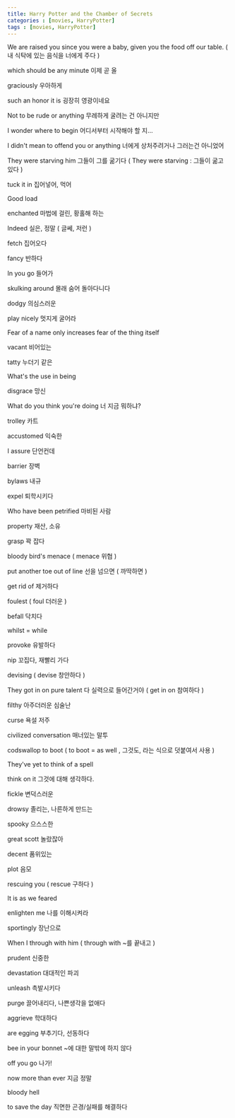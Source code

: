 ```yaml
---
title: Harry Potter and the Chamber of Secrets
categories : [movies, HarryPotter]
tags : [movies, HarryPotter]
---
```

We are raised you since you were a baby, given you the food off our table. ( 내 식탁에 있는 음식을 너에게 주다 )

which should be any minute 이제 곧 올

graciously 우아하게

such an honor it is 굉장히 영광이네요

Not to be rude or anything 무례하게 굴려는 건 아니지만

I wonder where to begin 어디서부터 시작해야 할 지...

I didn't mean to offend you or anything 너에게 상처주려거나 그러는건 아니었어

They were starving him 그들이 그를 굶기다 ( They were starving : 그들이 굶고 있다 )

tuck it in 집어넣어, 먹어

Good load 

enchanted 마법에 걸린, 황홀해 하는

Indeed 실은, 정말 ( 글쎄, 저런 )

fetch 집어오다

fancy 반하다

In you go 들어가

skulking around 몰래 숨어 돌아다니다

dodgy 의심스러운

play nicely 멋지게 굴어라

Fear of a name only increases fear of the thing itself

vacant 비어있는

tatty 누더기 같은

What's the use in being

disgrace 망신

What do you think you're doing 너 지금 뭐하냐?

trolley 카트

accustomed 익숙한

I assure 단언컨데

barrier 장벽

bylaws 내규

expel 퇴학시키다

Who have been petrified 마비된 사람

property 재산, 소유

grasp 꽉 잡다

bloody bird's menace ( menace 위협 )

put another toe out of line 선을 넘으면 ( 까딱하면 )

get rid of 제거하다 

foulest ( foul 더러운 )

befall 닥치다

whilst = while

provoke 유발하다

nip 꼬집다, 재빨리 가다

devising ( devise 창안하다 )

They got in on pure talent 다 실력으로 들어간거야 ( get in on 참여하다 )

filthy 아주더러운 심술난

curse 욕설 저주

civilized conversation 매너있는 말투

codswallop to boot ( to boot = as well , 그것도, 라는 식으로 덧붙여서 사용 )

They've yet to think of a spell 

think on it 그것에 대해 생각하다.

fickle 변덕스러운

drowsy 졸리는, 나른하게 만드는

spooky 으스스한

great scott 놀랐잖아

decent 품위있는

plot 음모

rescuing you ( rescue 구하다 )

It is as we feared 

enlighten me 나를 이해시켜라

sportingly 장난으로

When I through with him ( through with ~를 끝내고 )

prudent 신중한

devastation 대대적인 파괴

unleash 촉발시키다

purge 끌어내리다, 나쁜생각을 없애다

aggrieve 학대하다 

are egging 부추기다, 선동하다

bee in your bonnet ~에 대한 말밖에 하지 않다

off you go 나가!

now more than ever 지금 정말 

bloody hell

to save the day 직면한 곤경/실패를 해결하다